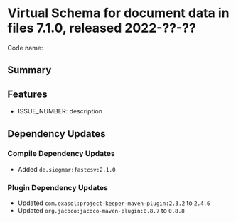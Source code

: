 # Virtual Schema for document data in files 7.1.0, released 2022-??-??

Code name:

## Summary

## Features

* ISSUE_NUMBER: description

## Dependency Updates

### Compile Dependency Updates

* Added `de.siegmar:fastcsv:2.1.0`

### Plugin Dependency Updates

* Updated `com.exasol:project-keeper-maven-plugin:2.3.2` to `2.4.6`
* Updated `org.jacoco:jacoco-maven-plugin:0.8.7` to `0.8.8`
